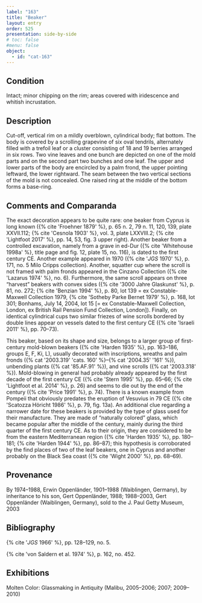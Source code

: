 ```yaml
---
label: "163"
title: "Beaker"
layout: entry
order: 525
presentation: side-by-side
# toc: false
#menu: false 
object:
  - id: "cat-163"
---
```


## Condition

Intact; minor chipping on the rim; areas covered with iridescence and whitish incrustation.

## Description

Cut-off, vertical rim on a mildly overblown, cylindrical body; flat bottom. The body is covered by a scrolling grapevine of six oval tendrils, alternately filled with a trefoil leaf or a cluster consisting of 18 and 19 berries arranged in six rows. Two vine leaves and one bunch are depicted on one of the mold parts and on the second part two bunches and one leaf. The upper and lower parts of the body are encircled by a palm frond, the upper pointing leftward, the lower rightward. The seam between the two vertical sections of the mold is not concealed. One raised ring at the middle of the bottom forms a base-ring.

## Comments and Comparanda

The exact decoration appears to be quite rare: one beaker from Cyprus is long known ({% cite 'Froehner 1879' %}, p. 65 n. 2, 79 n. 11, 120, 139, plate XXVII.112; {% cite 'Cesnola 1903' %}, vol. 3, plate LXXVIII.2; {% cite 'Lightfoot 2017' %}, pp. 14, 53, fig. 3 upper right). Another beaker from a controlled excavation, namely from a grave in ed-Dur ({% cite 'Whitehouse 1998a' %}, title page and fig. 12, plate 15, no. 116), is dated to the first century CE. Another example appeared in 1970 ({% cite '*JGS* 1970' %}, p. 171, no. 5 Milo Cripps collection). Another, squatter cup where the scroll is not framed with palm fronds appeared in the Cinzano Collection ({% cite 'Lazarus 1974' %}, no. 6). Furthermore, the same scroll appears on three “harvest” beakers with convex sides ({% cite '3000 Jahre Glaskunst' %}, p. 81, no. 272; {% cite 'Benzian 1994' %}, p. 80, lot 139 = ex Constable-Maxwell Collection 1979, {% cite 'Sotheby Parke Bernet 1979' %}, p. 168, lot 301; Bonhams, July 14, 2004, lot 15 [= ex Constable-Maxwell Collection, London, ex British Rail Pension Fund Collection, London]). Finally, on identical cylindrical cups two similar friezes of wine scrolls bordered by double lines appear on vessels dated to the first century CE ({% cite 'Israeli 2011' %}, pp. 70–73).

This beaker, based on its shape and size, belongs to a larger group of first-century mold-blown beakers ({% cite 'Harden 1935' %}, pp. 163–186, groups E, F, Ki, L), usually decorated with inscriptions, wreaths and palm fronds ({% cat '2003.319' 'cats. 160' %}–{% cat '2004.35' '161' %}), unbending plants ({% cat '85.AF.91' %}), and vine scrolls ({% cat '2003.318' %}). Mold-blowing in general had probably already appeared by the first decade of the first century CE ({% cite 'Stern 1995' %}, pp. 65–66; {% cite 'Lightfoot et al. 2014' %}, p. 26) and seems to die out by the end of the century ({% cite 'Price 1991' %}, p. 74). There is a known example from Pompeii that obviously predates the eruption of Vesuvius in 79 CE ({% cite 'Scatozza Höricht 1986' %}, p. 79, fig. 13a). An additional clue regarding a narrower date for these beakers is provided by the type of glass used for their manufacture. They are made of “naturally colored” glass, which became popular after the middle of the century, mainly during the third quarter of the first century CE. As to their origin, they are considered to be from the eastern Mediterranean region ({% cite 'Harden 1935' %}, pp. 180–181; {% cite 'Harden 1944' %}, pp. 86–87); this hypothesis is corroborated by the find places of two of the leaf beakers, one in Cyprus and another probably on the Black Sea coast ({% cite 'Wight 2000' %}, pp. 68–69).

## Provenance

By 1974–1988, Erwin Oppenländer, 1901–1988 (Waiblingen, Germany), by inheritance to his son, Gert Oppenländer, 1988; 1988–2003, Gert Oppenländer (Waiblingen, Germany), sold to the J. Paul Getty Museum, 2003

## Bibliography

{% cite '*JGS* 1966' %}, pp. 128–129, no. 5.

{% cite 'von Saldern et al. 1974' %}, p. 162, no. 452.

## Exhibitions

Molten Color: Glassmaking in Antiquity (Malibu, 2005–2006; 2007; 2009–2010)
